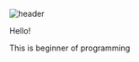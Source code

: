 ![header](https://capsule-render.vercel.app/api?type=waving&color=gradient&height=200&section=header&text=&fontSize=90)

Hello!

This is beginner of programming





